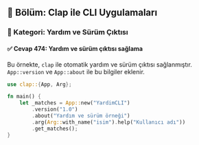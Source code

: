 ## 📘 Bölüm: Clap ile CLI Uygulamaları  
### 🔹 Kategori: Yardım ve Sürüm Çıktısı  
#### ✅ Cevap 474: Yardım ve sürüm çıktısı sağlama

Bu örnekte, `clap` ile otomatik yardım ve sürüm çıktısı sağlanmıştır. `App::version` ve `App::about` ile bu bilgiler eklenir.

```rust
use clap::{App, Arg};

fn main() {
    let _matches = App::new("YardimCLI")
        .version("1.0")
        .about("Yardım ve sürüm örneği")
        .arg(Arg::with_name("isim").help("Kullanıcı adı"))
        .get_matches();
}
```
